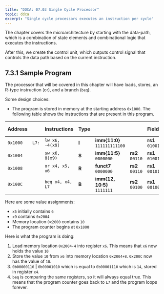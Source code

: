 ```yaml
---
title: "DDCA: 07.03 Single Cycle Processor"
topic: ddca
excerpt: "Single cycle processors executes an instruction per cycle"
---
```


The chapter covers the microarchitecture by starting with the data-path, which is a combination of state elements and combinational logic that executes the instructions.

After this, we create the control unit, which outputs control signal that controls the data path based on the current instruction.

## 7.3.1 Sample Program

The processor that will be covered in this chapter will have loads, stores, an R-type instruction (or), and a branch (`beq`).

Some design choices:

- The program is stored in memory at the starting address `0x1000`. The following table shows the instructions that are present in this program.

| Address | | Instructions | Type | | | Fields | | | | Machine Language |
| --- | --- | --- | --- | --- | --- | --- | --- | --- | --- | --- | 
| `0x1000` | `L7:` | `lw x6, -4(x9)` | **I** | **imm{11:0}** `111111111100` | | **rs1** `01001` | **f3** `010` | **rd** `00110` | **op** `0000011` | `0xFFC4A303`
| `0x1004` | | `sw x6, 8(x9)` | **S** | **imm{11:5}** `0000000` | **rs2** `00110` | **rs1** `01001` | **f3** `010` | **imm{4:0}** `01000` | **op** `0100011` | `0x0064A423`
| `0x1008` | | `or x4, x5, x6` | **R** | **funct7** `0000000` | **rs2** `00110` | **rs1** `00101` | **f3** `110` | **rd** `00100` | **op** `0110011` | `0x0062E233`
| `0x100C` | | `beq x4, x4, L7` | **B** | **imm{12, 10:5}** `1111111` | **rs2** `00100` | **rs1** `00100` | **f3** `000` | **imm{4:1, 11}** `10101` | **op** `1100011` | `0xFE420AE3`

Here are some value assignments:

- `x5` initially contains `6`
- `x9` contains `0x2004`
- Memory location `0x2000` contains `10`
- The program counter begins at `0x1000`

Here is what the program is doing:

1. Load memory location `0x2004-4` into register `x6`. This means that `x6` now holds the value `10`
2. Store the value `10` from `x6` into memory location `0x2004+8`. `0x200C` now has the value of `10`.
3. `0b00000110` | `0b00001010` which is equal to `0b00001110` which is `14`, stored in register `x4`.
4. `beq` is comparing the same registers, so it will always equal true. This means that the program counter goes back to `L7` and the program loops forever.
